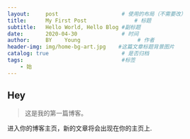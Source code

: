 ```yaml
---
layout:     post                    # 使用的布局（不需要改）
title:      My First Post               # 标题 
subtitle:   Hello World, Hello Blog #副标题
date:       2020-04-30              # 时间
author:     BY    Young                  # 作者
header-img: img/home-bg-art.jpg    #这篇文章标题背景图片
catalog: true                       # 是否归档
tags:                               #标签
    - 始
---
```


## Hey
>这是我的第一篇博客。

进入你的博客主页，新的文章将会出现在你的主页上.
